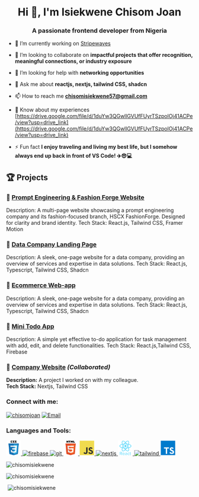 <h1 align="center">Hi 👋, I'm Isiekwene Chisom Joan</h1>
<h3 align="center">A passionate frontend developer from Nigeria</h3>

- 🔭 I’m currently working on [Stripewaves](https://stripewavesltd.com/)
  
-  👯 I’m looking to collaborate on **impactful projects that offer recognition, meaningful connections, or industry exposure**

- 🤝 I’m looking for help with **networking opportunities**

- 💬 Ask me about **reactjs, nextjs, tailwind CSS, shadcn**

- 📫 How to reach me **chisomisiekwene57@gmail.com**

- 📄 Know about my experiences [https://drive.google.com/file/d/1duYw3QGwllGVUfFUyrTSzpolOj41ACPe/view?usp=drive_link](https://drive.google.com/file/d/1duYw3QGwllGVUfFUyrTSzpolOj41ACPe/view?usp=drive_link)

- ⚡ Fun fact **I enjoy traveling and living my best life, but I somehow always end up back in front of VS Code! ✈️😎💻**

 
## 🏆 Projects  

### 🔹 [Prompt Engineering & Fashion Forge Website](https://hscx.com.ng/)
Description: A multi-page website showcasing a prompt engineering company and its fashion-focused branch, HSCX FashionForge. Designed for clarity and brand identity.
Tech Stack: React.js, Tailwind CSS, Framer Motion  

### 🔹 [Data Company Landing Page](https://fincotics.vercel.app/)
Description: A sleek, one-page website for a data company, providing an overview of services and expertise in data solutions.
Tech Stack: React.js, Typescript, Tailwind CSS, Shadcn

### 🔹 [Ecommerce Web-app](https://stripewavesltd.com/)
Description: A sleek, one-page website for a data company, providing an overview of services and expertise in data solutions.
Tech Stack: React.js, Typescript, Tailwind CSS, Shadcn

### 🔹 [Mini Todo App](https://task-managing-app.vercel.app/)
Description: A simple yet effective to-do application for task management with add, edit, and delete functionalities.
Tech Stack: React.js,Tailwind CSS, Firebase

### 🔹 [Company Website](https://systemtech-ng.com/) *(Collaborated)*  
**Description:** A project I worked on with my colleague.  
**Tech Stack:** Nextjs, Tailwind CSS  

<h3 align="left">Connect with me:</h3>
<p align="left">
<a href="https://linkedin.com/in/chisomjoan" target="blank"><img align="center" src="https://raw.githubusercontent.com/rahuldkjain/github-profile-readme-generator/master/src/images/icons/Social/linked-in-alt.svg" alt="chisomjoan" height="30" width="40" /></a>
<a href="mailto:chisomisiekwene57@gmail.com" target="blank">
  <img align="center" src="https://img.icons8.com/ios-filled/50/000000/new-post.png" alt="Email" height="30" width="40" />
</a>
</p>

<h3 align="left">Languages and Tools:</h3>
<p align="left"> <a href="https://www.w3schools.com/css/" target="_blank" rel="noreferrer"> <img src="https://raw.githubusercontent.com/devicons/devicon/master/icons/css3/css3-original-wordmark.svg" alt="css3" width="40" height="40"/> </a> <a href="https://firebase.google.com/" target="_blank" rel="noreferrer"> <img src="https://www.vectorlogo.zone/logos/firebase/firebase-icon.svg" alt="firebase" width="40" height="40"/> </a> <a href="https://git-scm.com/" target="_blank" rel="noreferrer"> <img src="https://www.vectorlogo.zone/logos/git-scm/git-scm-icon.svg" alt="git" width="40" height="40"/> </a> <a href="https://www.w3.org/html/" target="_blank" rel="noreferrer"> <img src="https://raw.githubusercontent.com/devicons/devicon/master/icons/html5/html5-original-wordmark.svg" alt="html5" width="40" height="40"/> </a> <a href="https://developer.mozilla.org/en-US/docs/Web/JavaScript" target="_blank" rel="noreferrer"> <img src="https://raw.githubusercontent.com/devicons/devicon/master/icons/javascript/javascript-original.svg" alt="javascript" width="40" height="40"/> </a> <a href="https://nextjs.org/" target="_blank" rel="noreferrer"> <img src="https://cdn.worldvectorlogo.com/logos/nextjs-2.svg" alt="nextjs" width="40" height="40"/> </a> <a href="https://reactjs.org/" target="_blank" rel="noreferrer"> <img src="https://raw.githubusercontent.com/devicons/devicon/master/icons/react/react-original-wordmark.svg" alt="react" width="40" height="40"/> </a> <a href="https://tailwindcss.com/" target="_blank" rel="noreferrer"> <img src="https://www.vectorlogo.zone/logos/tailwindcss/tailwindcss-icon.svg" alt="tailwind" width="40" height="40"/> </a> <a href="https://www.typescriptlang.org/" target="_blank" rel="noreferrer"> <img src="https://raw.githubusercontent.com/devicons/devicon/master/icons/typescript/typescript-original.svg" alt="typescript" width="40" height="40"/> </a> </p>

<div><img src="https://github-readme-streak-stats.herokuapp.com/?user=chisomisiekwene&" alt="chisomisiekwene" /></div>

<p><img src="https://github-readme-stats.vercel.app/api/top-langs?username=chisomisiekwene&show_icons=true&locale=en&layout=compact" alt="chisomisiekwene" /></p>

<p>&nbsp;<img src="https://github-readme-stats.vercel.app/api?username=chisomisiekwene&show_icons=true&locale=en" alt="chisomisiekwene" /></p>

